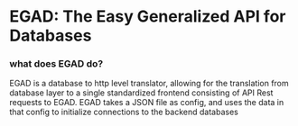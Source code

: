 
# EGAD: The Easy Generalized API for Databases
### what does EGAD do?
EGAD is a database to http level translator, allowing for the translation from database layer to a single standardized frontend consisting of API Rest
requests to EGAD. EGAD takes a JSON file as config, and uses the data in that config to initialize connections to the backend databases

